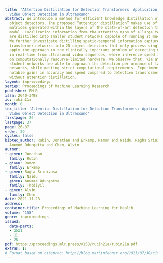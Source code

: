 ```yaml
---
title: 'Attention Distillation for Detection Transformers: Application to Real-Time
  Video Object Detection in Ultrasound'
abstract: We introduce a method for efficient knowledge distillation of transformer-based
  object detectors. The proposed “attention distillation” makes use of the self-attention
  matrices generated within the layers of the state-of-art detection transformer (DETR)
  model. Localization information from the attention maps of a large teacher network
  are distilled into smaller student networks capable of running at much higher speeds.
  We further investigate distilling spatio-temporal information captured by 3D detection
  transformer networks into 2D object detectors that only process single frames. We
  apply the approach to the clinically important problem of detecting medical instruments
  in real-time from ultrasound video sequences, where inference speed is critical
  on computationally resource-limited hardware. We observe that, via attention distillation,
  student networks are able to approach the detection performance of larger teacher
  networks, while meeting strict computational requirements. Experiments demonstrate
  notable gains in accuracy and speed compared to detection transformer models trained
  without attention distillation.
layout: inproceedings
series: Proceedings of Machine Learning Research
publisher: PMLR
issn: 2640-3498
id: rubin21a
month: 0
tex_title: 'Attention Distillation for Detection Transformers: Application to Real-Time
  Video Object Detection in Ultrasound'
firstpage: 26
lastpage: 37
page: 26-37
order: 26
cycles: false
bibtex_author: Rubin, Jonathan and Erkamp, Ramon and Naidu, Ragha Srinivasa and Thodiyil,
  Anumod Odungatta and Chen, Alvin
author:
- given: Jonathan
  family: Rubin
- given: Ramon
  family: Erkamp
- given: Ragha Srinivasa
  family: Naidu
- given: Anumod Odungatta
  family: Thodiyil
- given: Alvin
  family: Chen
date: 2021-11-28
address:
container-title: Proceedings of Machine Learning for Health
volume: '158'
genre: inproceedings
issued:
  date-parts:
  - 2021
  - 11
  - 28
pdf: https://proceedings.mlr.press/v158/rubin21a/rubin21a.pdf
extras: []
# Format based on citeproc: http://blog.martinfenner.org/2013/07/30/citeproc-yaml-for-bibliographies/
---
```


